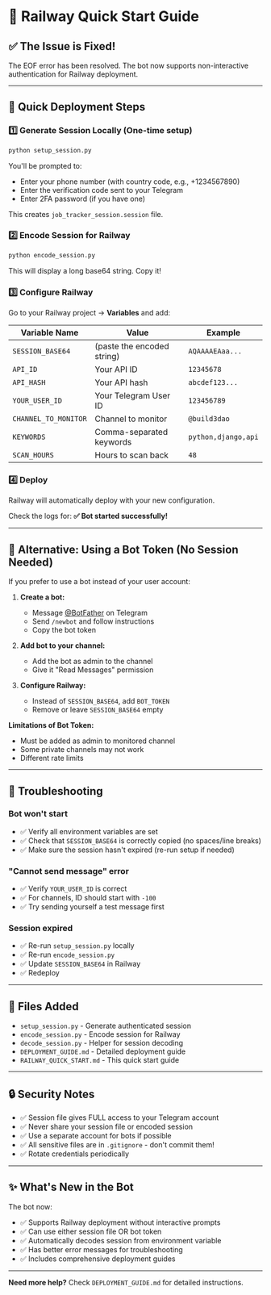 # 🚀 Railway Quick Start Guide

## ✅ The Issue is Fixed!

The EOF error has been resolved. The bot now supports non-interactive authentication for Railway deployment.

---

## 🎯 Quick Deployment Steps

### 1️⃣ Generate Session Locally (One-time setup)

```bash
python setup_session.py
```

You'll be prompted to:
- Enter your phone number (with country code, e.g., +1234567890)
- Enter the verification code sent to your Telegram
- Enter 2FA password (if you have one)

This creates `job_tracker_session.session` file.

### 2️⃣ Encode Session for Railway

```bash
python encode_session.py
```

This will display a long base64 string. Copy it!

### 3️⃣ Configure Railway

Go to your Railway project → **Variables** and add:

| Variable Name | Value | Example |
|--------------|-------|---------|
| `SESSION_BASE64` | (paste the encoded string) | `AQAAAAEAaa...` |
| `API_ID` | Your API ID | `12345678` |
| `API_HASH` | Your API hash | `abcdef123...` |
| `YOUR_USER_ID` | Your Telegram User ID | `123456789` |
| `CHANNEL_TO_MONITOR` | Channel to monitor | `@build3dao` |
| `KEYWORDS` | Comma-separated keywords | `python,django,api` |
| `SCAN_HOURS` | Hours to scan back | `48` |

### 4️⃣ Deploy

Railway will automatically deploy with your new configuration.

Check the logs for: **✅ Bot started successfully!**

---

## 🔄 Alternative: Using a Bot Token (No Session Needed)

If you prefer to use a bot instead of your user account:

1. **Create a bot:**
   - Message [@BotFather](https://t.me/BotFather) on Telegram
   - Send `/newbot` and follow instructions
   - Copy the bot token

2. **Add bot to your channel:**
   - Add the bot as admin to the channel
   - Give it "Read Messages" permission

3. **Configure Railway:**
   - Instead of `SESSION_BASE64`, add `BOT_TOKEN`
   - Remove or leave `SESSION_BASE64` empty

**Limitations of Bot Token:**
- Must be added as admin to monitored channel
- Some private channels may not work
- Different rate limits

---

## 🐛 Troubleshooting

### Bot won't start
- ✅ Verify all environment variables are set
- ✅ Check that `SESSION_BASE64` is correctly copied (no spaces/line breaks)
- ✅ Make sure the session hasn't expired (re-run setup if needed)

### "Cannot send message" error
- ✅ Verify `YOUR_USER_ID` is correct
- ✅ For channels, ID should start with `-100`
- ✅ Try sending yourself a test message first

### Session expired
- ✅ Re-run `setup_session.py` locally
- ✅ Re-run `encode_session.py`
- ✅ Update `SESSION_BASE64` in Railway
- ✅ Redeploy

---

## 📝 Files Added

- `setup_session.py` - Generate authenticated session
- `encode_session.py` - Encode session for Railway
- `decode_session.py` - Helper for session decoding
- `DEPLOYMENT_GUIDE.md` - Detailed deployment guide
- `RAILWAY_QUICK_START.md` - This quick start guide

---

## 🔒 Security Notes

- ✅ Session file gives FULL access to your Telegram account
- ✅ Never share your session file or encoded session
- ✅ Use a separate account for bots if possible
- ✅ All sensitive files are in `.gitignore` - don't commit them!
- ✅ Rotate credentials periodically

---

## ✨ What's New in the Bot

The bot now:
- ✅ Supports Railway deployment without interactive prompts
- ✅ Can use either session file OR bot token
- ✅ Automatically decodes session from environment variable
- ✅ Has better error messages for troubleshooting
- ✅ Includes comprehensive deployment guides

---

**Need more help?** Check `DEPLOYMENT_GUIDE.md` for detailed instructions.

